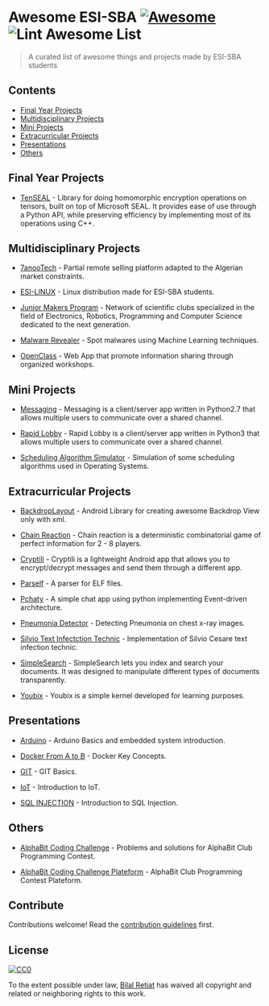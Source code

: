 
# Awesome ESI-SBA [![Awesome](https://awesome.re/badge.svg)](https://awesome.re) <!--lint ignore no-dead-urls-->![Lint Awesome List](https://github.com/philomath213/awesome-esi-sba/workflows/Lint%20Awesome%20List/badge.svg)

> A curated list of awesome things and projects made by ESI-SBA students


## Contents

- [Final Year Projects](#final-year-projects)
- [Multidisciplinary Projects](#multidisciplinary-projects)
- [Mini Projects](#mini-projects)
- [Extracurricular Projects](#extracurricular-projects)
- [Presentations](#presentations)
- [Others](#others)



## Final Year Projects
- [TenSEAL](https://github.com/OpenMined/TenSEAL) - Library for doing homomorphic encryption operations on tensors, built on top of Microsoft SEAL. It provides ease of use through a Python API, while preserving efficiency by implementing most of its operations using C++.


## Multidisciplinary Projects

- [7anooTech](https://github.com/th3happybit/7anooTech) - Partial remote selling platform adapted to the Algerian market constraints.

- [ESI-LINUX](https://github.com/youben11/ESI_Linux) - Linux distribution made for ESI-SBA students.

- [Junior Makers Program](https://github.com/ossamaazzaz/JMP) - Network of scientific clubs specialized in the field of Electronics, Robotics, Programming and Computer Science dedicated to the next generation.

- [Malware Revealer](https://github.com/malware-revealer/malware-revealer) - Spot malwares using Machine Learning techniques.

- [OpenClass](https://github.com/youben11/open-class) - Web App that promote information sharing through organized workshops.


## Mini Projects

- [Messaging](https://github.com/youben11/messaging) - Messaging is a client/server app written in Python2.7 that allows multiple users to communicate over a shared channel.

- [Rapid Lobby](https://github.com/philomath213/rapid_lobby) - Rapid Lobby is a client/server app written in Python3 that allows multiple users to communicate over a shared channel.

- [Scheduling Algorithm Simulator](https://github.com/youben11/sched-algo) - Simulation of some scheduling algorithms used in Operating Systems.


## Extracurricular Projects

- [BackdropLayout](https://github.com/roiacult/BackdropLayout) - Android Library for creating awesome Backdrop View only with xml.

- [Chain Reaction](https://github.com/youben11/chain-reaction) - Chain reaction is a deterministic combinatorial game of perfect information for 2 - 8 players.

- [Cryptili](https://github.com/youben11/cryptili) - Cryptili is a lightweight Android app that allows you to encrypt/decrypt messages and send them through a different app.

- [Parself](https://github.com/youben11/parself) - A parser for ELF files.

- [Pchaty](https://github.com/th3happybit/Pchaty) - A simple chat app using python implementing Event-driven architecture.

- [Pneumonia Detector](https://github.com/LatrecheYasser/pneumonia-detector) - Detecting Pneumonia on chest x-ray images.

- [Silvio Text Infectction Technic](https://github.com/youben11/silvio-text-infect) - Implementation of Silvio Cesare text infection technic.

- [SimpleSearch](https://github.com/youben11/simplesearch) - SimpleSearch lets you index and search your documents. It was designed to manipulate different types of documents transparently.

- [Youbix](https://github.com/youben11/youbix) - Youbix is a simple kernel developed for learning purposes.

## Presentations

- [Arduino](https://docs.google.com/presentation/d/1DGIUgnXk5muNqSxVkXtXMeHE8Iws7OOhBohQDGgBn1A/edit?usp=sharing) - Arduino Basics and embedded system introduction.

- [Docker From A to B](https://philomath213.github.io/talk/docker-from-a-to-b/) - Docker Key Concepts.

- [GIT](https://docs.google.com/presentation/d/13d1OGVyJGoMLX1JaI7EtkdkZ4NvJkJZhiP4Gp1B3ueQ/edit?usp=sharing) - GIT Basics.

- [IoT](https://docs.google.com/presentation/d/1Bp-NdA_T6bsS9mtpXbWsEFxp0X2kRLJHVO8ND6C7VLc/edit?usp=sharing) - Introduction to IoT.

- [SQL INJECTION](https://philomath213.github.io/talk/sql-injection/) - Introduction to SQL Injection.


## Others

- [AlphaBit Coding Challenge](https://github.com/AlphaBitClub/alphabit-coding-challenge) - Problems and solutions for AlphaBit Club Programming Contest.

- [AlphaBit Coding Challenge Plateform](https://github.com/AlphaBitClub/alphabit-coding-challenge-platform) - AlphaBit Club Programming Contest Plateform.


## Contribute

Contributions welcome! Read the [contribution guidelines](contributing.md) first.


## License

[![CC0](https://mirrors.creativecommons.org/presskit/buttons/88x31/svg/cc-zero.svg)](https://creativecommons.org/publicdomain/zero/1.0)

To the extent possible under law, [Bilal Retiat](https://philomath213.github.io) has waived all copyright and
related or neighboring rights to this work.
